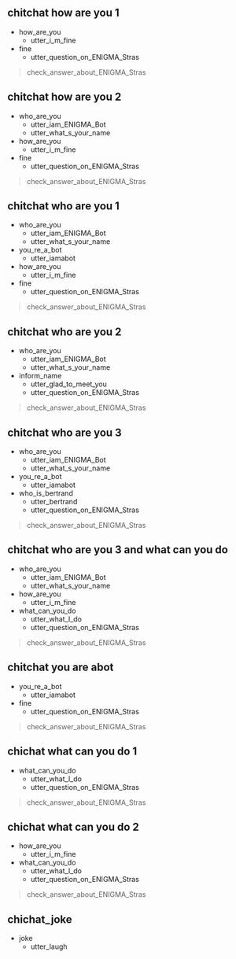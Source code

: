 ## chitchat how are you 1
* how_are_you
  - utter_i_m_fine
* fine
  - utter_question_on_ENIGMA_Stras
> check_answer_about_ENIGMA_Stras

## chitchat how are you 2
* who_are_you
  - utter_iam_ENIGMA_Bot
  - utter_what_s_your_name
* how_are_you
  - utter_i_m_fine
* fine
  - utter_question_on_ENIGMA_Stras
> check_answer_about_ENIGMA_Stras

## chitchat who are you 1
* who_are_you
  - utter_iam_ENIGMA_Bot
  - utter_what_s_your_name
* you_re_a_bot
  - utter_iamabot
* how_are_you
  - utter_i_m_fine
* fine
  - utter_question_on_ENIGMA_Stras
> check_answer_about_ENIGMA_Stras

## chitchat who are you 2
* who_are_you
  - utter_iam_ENIGMA_Bot
  - utter_what_s_your_name
* inform_name
  - utter_glad_to_meet_you
  - utter_question_on_ENIGMA_Stras
> check_answer_about_ENIGMA_Stras

## chitchat who are you 3
* who_are_you
  - utter_iam_ENIGMA_Bot
  - utter_what_s_your_name
* you_re_a_bot
  - utter_iamabot
* who_is_bertrand
  - utter_bertrand
  - utter_question_on_ENIGMA_Stras
> check_answer_about_ENIGMA_Stras

## chitchat who are you 3 and what can you do
* who_are_you
  - utter_iam_ENIGMA_Bot
  - utter_what_s_your_name
* how_are_you
  - utter_i_m_fine
* what_can_you_do
  - utter_what_I_do
  - utter_question_on_ENIGMA_Stras
> check_answer_about_ENIGMA_Stras

## chitchat you are abot
* you_re_a_bot
  - utter_iamabot
* fine
  - utter_question_on_ENIGMA_Stras
> check_answer_about_ENIGMA_Stras

## chichat what can you do 1
* what_can_you_do
  - utter_what_I_do
  - utter_question_on_ENIGMA_Stras
> check_answer_about_ENIGMA_Stras

## chichat what can you do 2
* how_are_you
  - utter_i_m_fine
* what_can_you_do
  - utter_what_I_do
  - utter_question_on_ENIGMA_Stras
> check_answer_about_ENIGMA_Stras

## chichat_joke
* joke
  - utter_laugh
